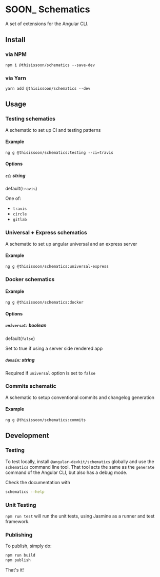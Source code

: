 # SOON_ Schematics

A set of extensions for the Angular CLI.

## Install

### via NPM

`npm i @thisissoon/schematics --save-dev`

### via Yarn

`yarn add @thisissoon/schematics --dev`

## Usage

### Testing schematics

A schematic to set up CI and testing patterns

#### Example

```
ng g @thisissoon/schematics:testing --ci=travis
```

#### Options

##### `ci`: string
default(`travis`)

One of:

  * `travis`
  * `circle`
  * `gitlab`

### Universal + Express schematics

A schematic to set up angular universal and an express server
#### Example

```
ng g @thisissoon/schematics:universal-express
```
### Docker schematics

#### Example

`ng g @thisissoon/schematics:docker`

#### Options

##### `universal`: boolean
default(`false`)

Set to true if using a server side rendered app

##### `domain`: string
Required if `universal` option is set to `false`

### Commits schematic
A schematic to setup conventional commits and changelog generation

#### Example

`ng g @thisissoon/schematics:commits`

## Development

### Testing

To test locally, install `@angular-devkit/schematics` globally and use the `schematics` command line tool. That tool acts the same as the `generate` command of the Angular CLI, but also has a debug mode.

Check the documentation with
```bash
schematics --help
```

### Unit Testing

`npm run test` will run the unit tests, using Jasmine as a runner and test framework.

### Publishing

To publish, simply do:

```bash
npm run build
npm publish
```

That's it!
